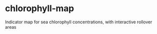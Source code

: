 # chlorophyll-map
Indicator map for sea chlorophyll concentrations, with interactive rollover areas
